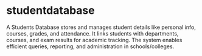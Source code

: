 # studentdatabase
A Students Database stores and manages student details like personal info, courses, grades, and attendance. It links students with departments, courses, and exam results for academic tracking. The system enables efficient queries, reporting, and administration in schools/colleges.

